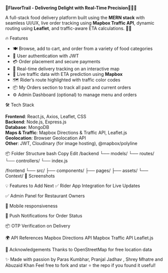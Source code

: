 🍔**FlavorTrail - Delivering Delight with Real-Time Precision**🚴‍♂️📍

A full-stack food delivery platform built using the **MERN stack** with seamless UI/UX, live order tracking using **Mapbox Traffic API**, dynamic routing using **Leaflet**, and traffic-aware ETA calculations. 🧭🍕

🔥 Features

- 🍽️ Browse, add to cart, and order from a variety of food categories
- 👤 User authentication with JWT
- 💳 Order placement and secure payments
- 📍 Real-time delivery tracking on an interactive map
- 🚦 Live traffic data with ETA prediction using **Mapbox**
- 🗺️ Rider’s route highlighted with traffic color codes
- 📦 My Orders section to track all past and current orders
- ⚙️ Admin Dashboard (optional) to manage menu and orders

🛠️ Tech Stack

**Frontend**: React.js, Axios, Leaflet, CSS  
**Backend**: Node.js, Express.js  
**Database**: MongoDB  
**Maps & Traffic**: Mapbox Directions & Traffic API, Leaflet.js  
**Geolocation**: Browser Geolocation API  
**Other**: JWT, Cloudinary (for image hosting), @mapbox/polyline


📦 Folder Structure
bash
Copy
Edit
/backend
  └── models/
  └── routes/
  └── controllers/
  └── index.js

/frontend
  └── src/
      ├── components/
      ├── pages/
      ├── assets/
      └── Context/
📸 Screenshots



💡 Features to Add Next
✅ Rider App Integration for Live Updates

✅ Admin Panel for Restaurant Owners

📱 Mobile responsiveness

🔔 Push Notifications for Order Status

📦 OTP Verification on Delivery

🌍 API References
Mapbox Directions API
Mapbox Traffic API
Leaflet.js

🙌 Acknowledgements
Thanks to OpenStreetMap for free location data

✨ Made with passion by Paras Kumbhar, Pranjal Jadhav , Shrey Mhatre and Abuzaid Khan
Feel free to fork and star ⭐ the repo if you found it useful!
